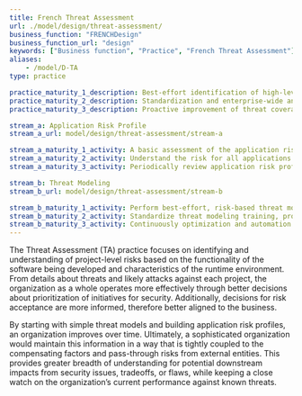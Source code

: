 ```yaml
---
title: French Threat Assessment
url: ./model/design/threat-assessment/
business_function: "FRENCHDesign"
business_function_url: "design"
keywords: ["Business function", "Practice", "French Threat Assessment"]
aliases:
    - /model/D-TA
type: practice

practice_maturity_1_description: Best-effort identification of high-level threats to the organization and individual projects.
practice_maturity_2_description: Standardization and enterprise-wide analysis of software-related threats within the organization.
practice_maturity_3_description: Proactive improvement of threat coverage throughout the organization.

stream_a: Application Risk Profile
stream_a_url: model/design/threat-assessment/stream-a

stream_a_maturity_1_activity: A basic assessment of the application risk is performed to understand likelihood and impact of an attack.
stream_a_maturity_2_activity: Understand the risk for all applications in the organization by centralizing the risk profile inventory for stakeholders.
stream_a_maturity_3_activity: Periodically review application risk profiles at regular intervals to ensure accuracy and reflect current state.

stream_b: Threat Modeling
stream_b_url: model/design/threat-assessment/stream-b

stream_b_maturity_1_activity: Perform best-effort, risk-based threat modeling using brainstorming and existing diagrams with simple threat checklists.
stream_b_maturity_2_activity: Standardize threat modeling training, processes, and tools to scale across the organization.
stream_b_maturity_3_activity: Continuously optimization and automation of your threat modeling methodology.
---
```


The Threat Assessment (TA) practice focuses on identifying and understanding of project-level risks based on the functionality of the software being developed and characteristics of the runtime environment. From details about threats and likely attacks against each project, the organization as a whole operates more effectively through better decisions about prioritization of initiatives for security. Additionally, decisions for risk acceptance are more informed, therefore better aligned to the business.

By starting with simple threat models and building application risk profiles, an organization improves over time. Ultimately, a sophisticated organization would maintain this information in a way that is tightly coupled to the compensating factors and pass-through risks from external entities. This provides greater breadth of understanding for potential downstream impacts from security issues, tradeoffs, or flaws, while keeping a close watch on the organization’s current performance against known threats.

